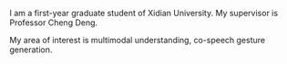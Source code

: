 I am a first-year graduate student of Xidian University. My supervisor is Professor Cheng Deng.

My area of interest is multimodal understanding, co-speech gesture generation.